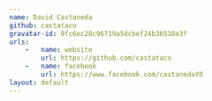 ```yaml
---
name: David Castaneda
github: castataco
gravatar-id: 9fc6ec28c96719a5dcbef24b36538e3f
urls:
    -   name: website
        url: https://github.com/castataco
    -   name: facebook
        url: https://www.facebook.com/castanedaYO
layout: default
---
```

